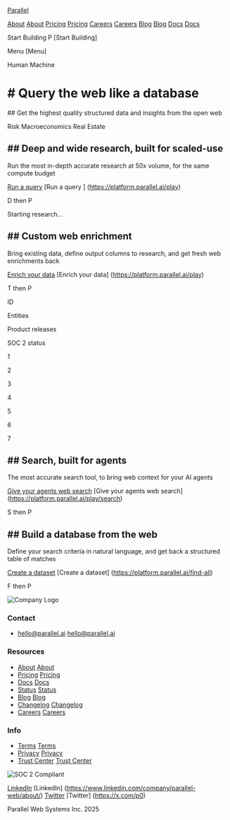 [Parallel](/)

[About](/about) [About](https://parallel.ai/about) [Pricing](/pricing) [Pricing](https://parallel.ai/pricing) [Careers](https://jobs.ashbyhq.com/parallel) [Careers](https://jobs.ashbyhq.com/parallel) [Blog](/blog) [Blog](https://parallel.ai/blog) [Docs](https://docs.parallel.ai/home) [Docs](https://docs.parallel.ai/home)

Start Building P [Start Building]

Menu [Menu]

Human Machine

# \# Query the web like a database

\## Get the highest quality structured data and insights from the open web

Risk Macroeconomics Real Estate

## \## Deep and wide research, built for scaled-use

Run the most in-depth accurate research at 50x volume, for the same compute budget

[Run a query](https://platform.parallel.ai/play) [Run a query ] (https://platform.parallel.ai/play)

D then P

Starting research...

## \## Custom web enrichment

Bring existing data, define output columns to research, and get fresh web enrichments back

[Enrich your data](https://platform.parallel.ai/play) [Enrich your data] (https://platform.parallel.ai/play)

T then P

ID

Entities

Product releases

SOC 2 status

1

2

3

4

5

6

7

## \## Search, built for agents

The most accurate search tool, to bring web context for your AI agents

[Give your agents web search](https://platform.parallel.ai/play/search) [Give your agents web search] (https://platform.parallel.ai/play/search)

S then P

## \## Build a database from the web

Define your search criteria in natural language, and get back a structured table of matches

[Create a dataset](https://platform.parallel.ai/find-all) [Create a dataset] (https://platform.parallel.ai/find-all)

F then P

![Company Logo](https://parallel.ai/parallel-logo-540.png)

### Contact

* [hello@parallel.ai](mailto:hello@parallel.ai) [hello@parallel.ai](mailto:hello@parallel.ai)

### Resources

* [About](/about) [About](https://parallel.ai/about)
* [Pricing](/pricing) [Pricing](https://parallel.ai/pricing)
* [Docs](https://docs.parallel.ai) [Docs](https://docs.parallel.ai)
* [Status](https://status.parallel.ai/) [Status](https://status.parallel.ai/)
* [Blog](/blog) [Blog](https://parallel.ai/blog)
* [Changelog](https://docs.parallel.ai/resources/changelog) [Changelog](https://docs.parallel.ai/resources/changelog)
* [Careers](https://jobs.ashbyhq.com/parallel) [Careers](https://jobs.ashbyhq.com/parallel)

### Info

* [Terms](/terms-of-service) [Terms](https://parallel.ai/terms-of-service)
* [Privacy](/privacy-policy) [Privacy](https://parallel.ai/privacy-policy)
* [Trust Center](https://trust.parallel.ai/) [Trust Center](https://trust.parallel.ai/)

![SOC 2 Compliant](https://parallel.ai/soc2.svg)

[LinkedIn](https://www.linkedin.com/company/parallel-web/about/) [LinkedIn] (https://www.linkedin.com/company/parallel-web/about/) [Twitter](https://x.com/p0) [Twitter] (https://x.com/p0)

Parallel Web Systems Inc. 2025

